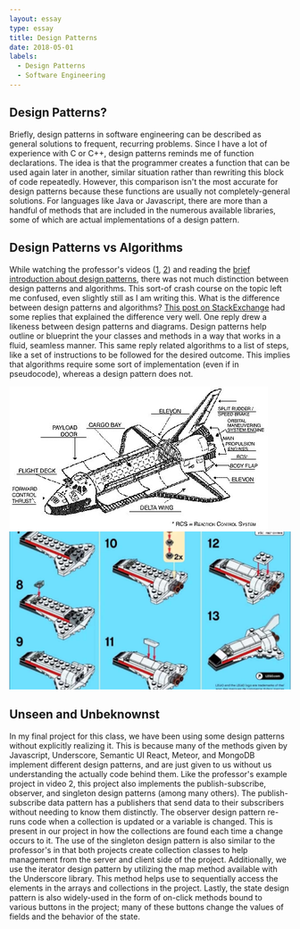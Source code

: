 ```yaml
---
layout: essay
type: essay
title: Design Patterns
date: 2018-05-01
labels:
  - Design Patterns
  - Software Engineering
---
```


## Design Patterns?

Briefly, design patterns in software engineering can be described as general solutions to frequent, recurring problems. Since I have a lot of experience with C or C++, design patterns reminds me of function declarations. The idea is that the programmer creates a function that can be used again later in another, similar situation rather than rewriting this block of code repeatedly. However, this comparison isn't the most accurate for design patterns because these functions are usually not completely-general solutions. For languages like Java or Javascript, there are more than a handful of methods that are included in the numerous available libraries, some of which are actual implementations of a design pattern.

## Design Patterns vs Algorithms

While watching the professor's videos (<a href='https://www.youtube.com/watch?v=Z2yjimK_MJU'>1</a>, <a href='https://www.youtube.com/watch?v=yP-t44HBCPQ'>2</a>)
and reading the <a href='https://sourcemaking.com/design_patterns'>brief introduction about design patterns</a>, there was not much distinction between design patterns and algorithms. This sort-of crash course on the topic left me confused, even slightly still as I am writing this. What is the difference between design patterns and algorithms? <a href='https://softwareengineering.stackexchange.com/questions/92179/does-it-make-sense-to-ask-what-is-the-difference-between-design-pattern-and-al'>This post on StackExchange</a> had some replies that explained the difference very well. One reply drew a likeness between design patterns and diagrams. Design patterns help outline or blueprint the your classes and methods in a way that works in a fluid, seamless manner. This same reply related algorithms to a list of steps, like a set of instructions to be followed for the desired outcome. This implies that algorithms require some sort of implementation (even if in pseudocode), whereas a design pattern does not.

<div class="ui medium centered rounded images">
    <img class="ui image" src="../images/design-patterns/design_patterns-diagram.png">
    <img class="ui image" src="../images/design-patterns/design_patterns-instructions.png">
</div>

## Unseen and Unbeknownst

In my final project for this class, we have been using some design patterns without explicitly realizing it. This is because many of the methods given by Javascript, Underscore, Semantic UI React, Meteor, and MongoDB implement different design patterns, and are just given to us without us understanding the actually code behind them. Like the professor's example project in video 2, this project also implements the publish-subscribe, observer, and singleton design patterns (among many others). The publish-subscribe data pattern has a publishers that send data to their subscribers without needing to know them distinctly. The observer design pattern re-runs code when a collection is updated or a variable is changed. This is present in our project in how the collections are found each time a change occurs to it. The use of the singleton design pattern is also similar to the professor's in that both projects create collection classes to help management from the server and client side of the project. Additionally, we use the iterator design pattern by utilizing the map method available with the Underscore library. This method helps use to sequentially access the elements in the arrays and collections in the project. Lastly, the state design pattern is also widely-used in the form of on-click methods bound to various buttons in the project; many of these buttons change the values of fields and the behavior of the state.